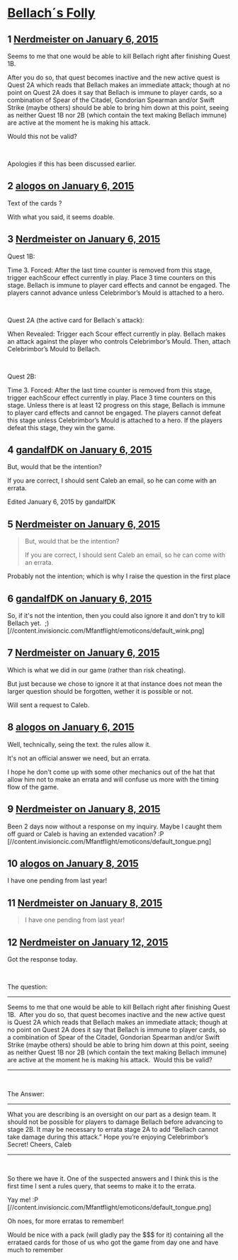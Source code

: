 # [Bellach´s Folly](https://community.fantasyflightgames.com/topic/131004-bellach%C2%B4s-folly/)

## 1 [Nerdmeister on January 6, 2015](https://community.fantasyflightgames.com/topic/131004-bellach%C2%B4s-folly/?do=findComment&comment=1394418)

Seems to me that one would be able to kill Bellach right after finishing Quest 1B.

After you do so, that quest becomes inactive and the new active quest is Quest 2A which reads that Bellach makes an immediate attack; though at no point on Quest 2A does it say that Bellach is immune to player cards, so a combination of Spear of the Citadel, Gondorian Spearman and/or Swift Strike (maybe others) should be able to bring him down at this point, seeing as neither Quest 1B nor 2B (which contain the text making Bellach immune) are active at the moment he is making his attack.

Would this not be valid?

 

Apologies if this has been discussed earlier.

## 2 [alogos on January 6, 2015](https://community.fantasyflightgames.com/topic/131004-bellach%C2%B4s-folly/?do=findComment&comment=1394449)

Text of the cards ?

With what you said, it seems doable.

## 3 [Nerdmeister on January 6, 2015](https://community.fantasyflightgames.com/topic/131004-bellach%C2%B4s-folly/?do=findComment&comment=1394460)

Quest 1B:

Time 3. Forced: After the last time counter is removed from this stage, trigger eachScour effect currently in play. Place 3 time counters on this stage.
Bellach is immune to player card effects and cannot be engaged.
The players cannot advance unless Celebrimbor’s Mould is attached to a hero. 

 

Quest 2A (the active card for Bellach´s attack):

When Revealed: Trigger each Scour effect currently in play. Bellach makes an attack against the player who controls Celebrimbor’s Mould. Then, attach Celebrimbor’s Mould to Bellach.

 

Quest 2B:

Time 3. Forced: After the last time counter is removed from this stage, trigger eachScour effect currently in play. Place 3 time counters on this stage.
Unless there is at least 12 progress on this stage, Bellach is immune to player card effects and cannot be engaged.
The players cannot defeat this stage unless Celebrimbor’s Mould is attached to a hero. If the players defeat this stage, they win the game.

## 4 [gandalfDK on January 6, 2015](https://community.fantasyflightgames.com/topic/131004-bellach%C2%B4s-folly/?do=findComment&comment=1394482)

But, would that be the intention?

If you are correct, I should sent Caleb an email, so he can come with an errata.

Edited January 6, 2015 by gandalfDK

## 5 [Nerdmeister on January 6, 2015](https://community.fantasyflightgames.com/topic/131004-bellach%C2%B4s-folly/?do=findComment&comment=1394493)

> But, would that be the intention?
> 
> If you are correct, I should sent Caleb an email, so he can come with an errata.

Probably not the intention; which is why I raise the question in the first place

## 6 [gandalfDK on January 6, 2015](https://community.fantasyflightgames.com/topic/131004-bellach%C2%B4s-folly/?do=findComment&comment=1394497)

So, if it's not the intention, then you could also ignore it and don't try to kill Bellach yet.  ;) [//content.invisioncic.com/Mfantflight/emoticons/default_wink.png]

## 7 [Nerdmeister on January 6, 2015](https://community.fantasyflightgames.com/topic/131004-bellach%C2%B4s-folly/?do=findComment&comment=1394499)

Which is what we did in our game (rather than risk cheating).

But just because we chose to ignore it at that instance does not mean the larger question should be forgotten, wether it is possible or not.

Will sent a request to Caleb.

## 8 [alogos on January 6, 2015](https://community.fantasyflightgames.com/topic/131004-bellach%C2%B4s-folly/?do=findComment&comment=1394556)

Well, technically, seing the text. the rules allow it.

It's not an official answer we need, but an errata.

I hope he don't come up with some other mechanics out of the hat that allow him not to make an errata and will confuse us more with the timing flow of the game.

## 9 [Nerdmeister on January 8, 2015](https://community.fantasyflightgames.com/topic/131004-bellach%C2%B4s-folly/?do=findComment&comment=1397316)

Been 2 days now without a response on my inquiry. Maybe I caught them off guard or Caleb is having an extended vacation? :P [//content.invisioncic.com/Mfantflight/emoticons/default_tongue.png]

## 10 [alogos on January 8, 2015](https://community.fantasyflightgames.com/topic/131004-bellach%C2%B4s-folly/?do=findComment&comment=1397370)

I have one pending from last year! 

## 11 [Nerdmeister on January 8, 2015](https://community.fantasyflightgames.com/topic/131004-bellach%C2%B4s-folly/?do=findComment&comment=1397401)

> I have one pending from last year! 





## 12 [Nerdmeister on January 12, 2015](https://community.fantasyflightgames.com/topic/131004-bellach%C2%B4s-folly/?do=findComment&comment=1403472)

Got the response today.

 

The question:

--------------------------------------------------------------------------
Seems to me that one would be able to kill Bellach right after finishing Quest 1B.
 After you do so, that quest becomes inactive and the new active quest is Quest 2A which reads that Bellach makes an immediate attack; though at no point on Quest 2A does it say that Bellach is immune to player cards, so a combination of Spear of the Citadel, Gondorian Spearman and/or Swift Strike (maybe others) should be able to bring him down at this point, seeing as neither Quest 1B nor 2B (which contain the text making Bellach immune) are active at the moment he is making his attack.
 Would this be valid?

----------------------------------------------------------------------------

 

The Answer:

----------------------------------------------------------------------------

What you are describing is an oversight on our part as a design team. It should not be possible for players to damage Bellach before advancing to stage 2B. It may be necessary to errata stage 2A to add “Bellach cannot take damage during this attack.”
Hope you’re enjoying Celebrimbor’s Secret!
Cheers,
Caleb

----------------------------------------------------------------------------

 

So there we have it. One of the suspected answers and I think this is the first time I sent a rules query, that seems to make it to the errata.

Yay me! :P [//content.invisioncic.com/Mfantflight/emoticons/default_tongue.png]

Oh noes, for more erratas to remember!

Would be nice with a pack (will gladly pay the $$$ for it) containing all the errataed cards for those of us who got the game from day one and have much to remember

